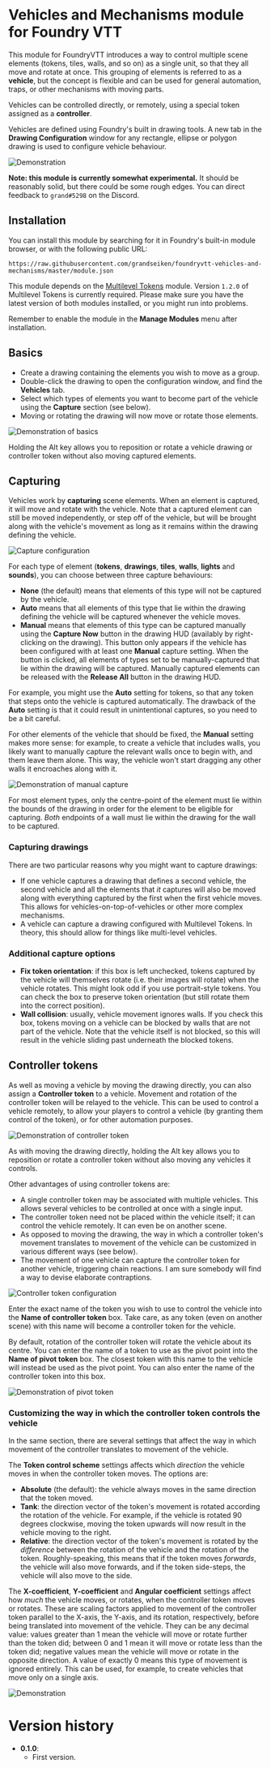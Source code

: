 # Vehicles and Mechanisms module for Foundry VTT

This module for FoundryVTT introduces a way to control multiple scene elements (tokens, tiles, walls, and so on) as a single unit, so that they all move and rotate at once. This grouping of elements is referred to as a **vehicle**, but the concept is flexible and can be used for general automation, traps, or other mechanisms with moving parts.

Vehicles can be controlled directly, or remotely, using a special token assigned as a **controller**.

Vehicles are defined using Foundry's built in drawing tools. A new tab in the **Drawing Configuration** window for any rectangle, ellipse or polygon drawing is used to configure vehicle behaviour.

![Demonstration](demo/advanced0.gif)

**Note: this module is currently somewhat experimental.** It should be reasonably solid, but there could be some rough edges. You can direct feedback to `grand#5298` on the Discord.

## Installation

You can install this module by searching for it in Foundry's built-in module browser, or with the following public URL:

```
https://raw.githubusercontent.com/grandseiken/foundryvtt-vehicles-and-mechanisms/master/module.json
```

This module depends on the [Multilevel Tokens](https://github.com/grandseiken/foundryvtt-multilevel-tokens) module. Version `1.2.0` of Multilevel Tokens is currently required. Please make sure you have the latest version of both modules installed, or you might run into problems.

Remember to enable the module in the **Manage Modules** menu after installation.

## Basics

* Create a drawing containing the elements you wish to move as a group.
* Double-click the drawing to open the configuration window, and find the **Vehicles** tab.
* Select which types of elements you want to become part of the vehicle using the **Capture** section (see below).
* Moving or rotating the drawing will now move or rotate those elements.

![Demonstration of basics](demo/basics.gif)

Holding the Alt key allows you to reposition or rotate a vehicle drawing or controller token without also moving captured elements.

## Capturing

Vehicles work by **capturing** scene elements. When an element is captured, it will move and rotate with the vehicle. Note that a captured element can still be moved independently, or step off of the vehicle, but will be brought along with the vehicle's movement as long as it remains within the drawing defining the vehicle.

![Capture configuration](demo/capture.png)

For each type of element (**tokens**, **drawings**, **tiles**, **walls**, **lights** and **sounds**), you can choose between three capture behaviours:

* **None** (the default) means that elements of this type will not be captured by the vehicle.
* **Auto** means that all elements of this type that lie within the drawing defining the vehicle will be captured whenever the vehicle moves.
* **Manual** means that elements of this type can be captured manually using the **Capture Now** button in the drawing HUD (availably by right-clicking on the drawing). This button only appears if the vehicle has been configured with at least one **Manual** capture setting. When the button is clicked, all elements of types set to be manually-captured that lie within the drawing will be captured. Manually captured elements can be released with the **Release All** button in the drawing HUD.

For example, you might use the **Auto** setting for tokens, so that any token that steps onto the vehicle is captured automatically. The drawback of the **Auto** setting is that it could result in unintentional captures, so you need to be a bit careful.

For other elements of the vehicle that should be fixed, the **Manual** setting makes more sense: for example, to create a vehicle that includes walls, you likely want to manually capture the relevant walls once to begin with, and them leave them alone. This way, the vehicle won't start dragging any other walls it encroaches along with it.

![Demonstration of manual capture](demo/manual.gif)

For most element types, only the centre-point of the element must lie within the bounds of the drawing in order for the element to be eligible for capturing. _Both_ endpoints of a wall must lie within the drawing for the wall to be captured.

### Capturing drawings

There are two particular reasons why you might want to capture drawings:
* If one vehicle captures a drawing that defines a second vehicle, the second vehicle and all the elements that _it_ captures will also be moved along with everything captured by the first when the first vehicle moves. This allows for vehicles-on-top-of-vehicles or other more complex mechanisms.
* A vehicle can capture a drawing configured with Multilevel Tokens. In theory, this should allow for things like multi-level vehicles.

### Additional capture options

* **Fix token orientation**: if this box is left unchecked, tokens captured by the vehicle will themselves rotate (i.e. their images will rotate) when the vehicle rotates. This might look odd if you use portrait-style tokens. You can check the box to preserve token orientation (but still rotate them into the correct position).
* **Wall collision**: usually, vehicle movement ignores walls. If you check this box, tokens moving on a vehicle can be blocked by walls that are not part of the vehicle. Note that the vehicle itself is not blocked, so this will result in the vehicle sliding past underneath the blocked tokens.

## Controller tokens

As well as moving a vehicle by moving the drawing directly, you can also assign a **Controller token** to a vehicle. Movement and rotation of the controller token will be relayed to the vehicle. This can be used to control a vehicle remotely, to allow your players to control a vehicle (by granting them control of the token), or for other automation purposes.

![Demonstration of controller token](demo/controller.gif)

As with moving the drawing directly, holding the Alt key allows you to reposition or rotate a controller token without also moving any vehicles it controls.

Other advantages of using controller tokens are:
* A single controller token may be associated with multiple vehicles. This allows several vehicles to be controlled at once with a single input.
* The controller token need not be placed within the vehicle itself; it can control the vehicle remotely. It can even be on another scene.
* As opposed to moving the drawing, the way in which a controller token's movement translates to movement of the vehicle can be customized in various different ways (see below).
* The movement of one vehicle can capture the controller token for another vehicle, triggering chain reactions. I am sure somebody will find a way to devise elaborate contraptions.

![Controller token configuration](demo/controller.png)

Enter the exact name of the token you wish to use to control the vehicle into the **Name of controller token** box. Take care, as any token (even on another scene) with this name will become a controller token for the vehicle.

By default, rotation of the controller token will rotate the vehicle about its centre. You can enter the name of a token to use as the pivot point into the **Name of pivot token** box. The closest token with this name to the vehicle will instead be used as the pivot point. You can also enter the name of the controller token into this box.

![Demonstration of pivot token](demo/pivot.gif)

### Customizing the way in which the controller token controls the vehicle

In the same section, there are several settings that affect the way in which movement of the controller translates to movement of the vehicle.

The **Token control scheme** settings affects which _direction_ the vehicle moves in when the controller token moves. The options are:
* **Absolute** (the default): the vehicle always moves in the same direction that the token moved.
* **Tank**: the direction vector of the token's movement is rotated according the rotation of the vehicle. For example, if the vehicle is rotated 90 degrees clockwise, moving the token upwards will now result in the vehicle moving to the right.
* **Relative**: the direction vector of the token's movement is rotated by the _difference_ between the rotation of the vehicle and the rotation of the token. Roughly-speaking, this means that if the token moves _forwards_, the vehicle will also move forwards, and if the token side-steps, the vehicle will also move to the side.

The **X-coefficient**, **Y-coefficient** and **Angular coefficient** settings affect how _much_ the vehicle moves, or rotates, when the controller token moves or rotates. These are scaling factors applied to movement of the controller token parallel to the X-axis, the Y-axis, and its rotation, respectively, before being translated into movement of the vehicle. They can be any decimal value: values greater than 1 mean the vehicle will move or rotate further than the token did; between 0 and 1 mean it will move or rotate less than the token did; negative values mean the vehicle will move or rotate in the opposite direction. A value of exactly 0 means this type of movement is ignored entirely. This can be used, for example, to create vehicles that move only on a single axis.

![Demonstration](demo/advanced1.gif)

# Version history

* **0.1.0**:
  * First version.
